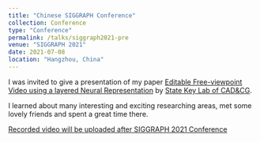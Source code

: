 ```yaml
---
title: "Chinese SIGGRAPH Conference"
collection: Conference
type: "Conference"
permalink: /talks/siggraph2021-pre
venue: "SIGGRAPH 2021"
date: 2021-07-08
location: "Hangzhou, China"
---
```


I was invited to give a presentation of my paper [Editable Free-viewpoint Video using a layered Neural Representation](https://jiakai-zhang.github.io/st-nerf) by [State Key Lab of CAD&CG](http://www.cad.zju.edu.cn/english.html).

I learned about many interesting and exciting researching areas, met some lovely friends and spent a great time there.

[Recorded video will be uploaded after SIGGRAPH 2021 Conference](https://jiakai-zhang.github.io)
